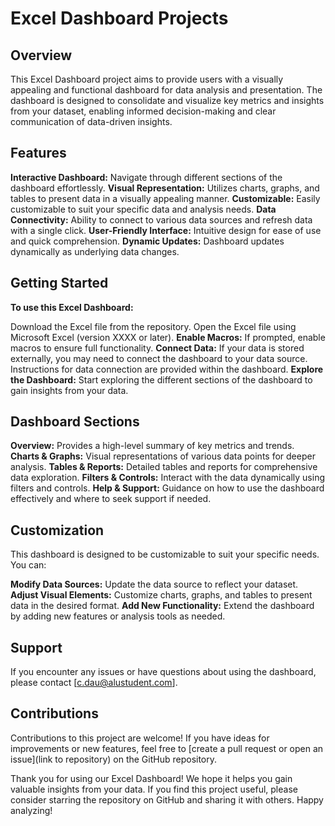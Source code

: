 # Excel Dashboard Projects

## Overview

This Excel Dashboard project aims to provide users with a visually appealing and functional dashboard for data analysis and presentation. The dashboard is designed to consolidate and visualize key metrics and insights from your dataset, enabling informed decision-making and clear communication of data-driven insights.

## Features

**Interactive Dashboard:** Navigate through different sections of the dashboard effortlessly.
**Visual Representation:** Utilizes charts, graphs, and tables to present data in a visually appealing manner.
**Customizable:** Easily customizable to suit your specific data and analysis needs.
**Data Connectivity:** Ability to connect to various data sources and refresh data with a single click.
**User-Friendly Interface:** Intuitive design for ease of use and quick comprehension.
**Dynamic Updates:** Dashboard updates dynamically as underlying data changes.

## Getting Started

**To use this Excel Dashboard:**

Download the Excel file from the repository.
Open the Excel file using Microsoft Excel (version XXXX or later).
**Enable Macros:** If prompted, enable macros to ensure full functionality.
**Connect Data:** If your data is stored externally, you may need to connect the dashboard to your data source. Instructions for data connection are provided within the dashboard.
**Explore the Dashboard:** Start exploring the different sections of the dashboard to gain insights from your data.

## Dashboard Sections

**Overview:** Provides a high-level summary of key metrics and trends.
**Charts & Graphs:** Visual representations of various data points for deeper analysis.
**Tables & Reports:** Detailed tables and reports for comprehensive data exploration.
**Filters & Controls:** Interact with the data dynamically using filters and controls.
**Help & Support:** Guidance on how to use the dashboard effectively and where to seek support if needed.

## Customization

This dashboard is designed to be customizable to suit your specific needs. You can:

**Modify Data Sources:** Update the data source to reflect your dataset.
**Adjust Visual Elements:** Customize charts, graphs, and tables to present data in the desired format.
**Add New Functionality:** Extend the dashboard by adding new features or analysis tools as needed.

## Support
If you encounter any issues or have questions about using the dashboard, please contact [c.dau@alustudent.com].

## Contributions
Contributions to this project are welcome! If you have ideas for improvements or new features, feel free to [create a pull request or open an issue](link to repository) on the GitHub repository.

Thank you for using our Excel Dashboard! We hope it helps you gain valuable insights from your data. If you find this project useful, please consider starring the repository on GitHub and sharing it with others. Happy analyzing!

